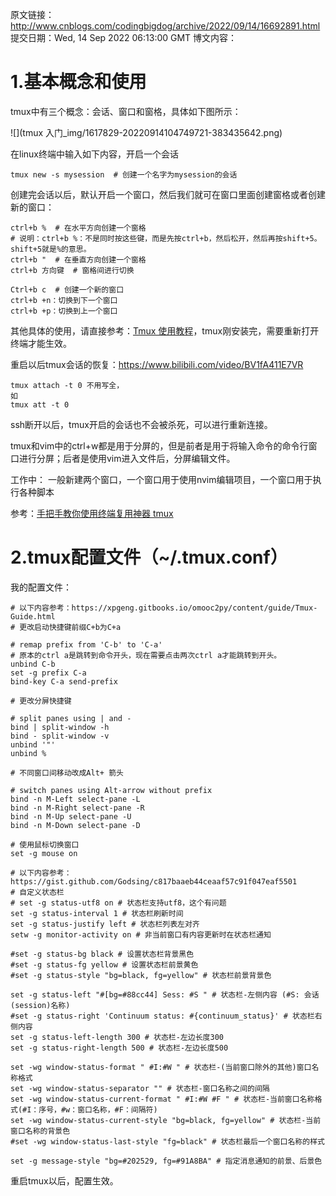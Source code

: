 原文链接：http://www.cnblogs.com/codingbigdog/archive/2022/09/14/16692891.html
提交日期：Wed, 14 Sep 2022 06:13:00 GMT
博文内容：
# 1.基本概念和使用

tmux中有三个概念：会话、窗口和窗格，具体如下图所示：

![](tmux 入门_img/1617829-20220914104749721-383435642.png)



在linux终端中输入如下内容，开启一个会话
```
tmux new -s mysession  # 创建一个名字为mysession的会话
```
创建完会话以后，默认开启一个窗口，然后我们就可在窗口里面创建窗格或者创建新的窗口：
```
ctrl+b %  # 在水平方向创建一个窗格
# 说明：ctrl+b %：不是同时按这些键，而是先按ctrl+b，然后松开，然后再按shift+5。shift+5就是%的意思。
ctrl+b "  # 在垂直方向创建一个窗格
ctrl+b 方向键  # 窗格间进行切换  
```

```
Ctrl+b c  # 创建一个新的窗口
ctrl+b +n：切换到下一个窗口
ctrl+b +p：切换到上一个窗口
```

其他具体的使用，请直接参考：[Tmux 使用教程](https://www.ruanyifeng.com/blog/2019/10/tmux.html)，tmux刚安装完，需要重新打开终端才能生效。

重启以后tmux会话的恢复：https://www.bilibili.com/video/BV1fA411E7VR

```
tmux attach -t 0 不用写全，
如
tmux att -t 0
```

ssh断开以后，tmux开启的会话也不会被杀死，可以进行重新连接。

tmux和vim中的ctrl+w都是用于分屏的，但是前者是用于将输入命令的命令行窗口进行分屏；后者是使用vim进入文件后，分屏编辑文件。

工作中：
一般新建两个窗口，一个窗口用于使用nvim编辑项目，一个窗口用于执行各种脚本

参考：[手把手教你使用终端复用神器 tmux](https://www.bilibili.com/video/BV1KW411Z7W3)
# 2.tmux配置文件（~/.tmux.conf）
我的配置文件：
```
# 以下内容参考：https://xpgeng.gitbooks.io/omooc2py/content/guide/Tmux-Guide.html
# 更改启动快捷键前缀C+b为C+a

# remap prefix from 'C-b' to 'C-a'
# 原本的ctrl a是跳转到命令开头，现在需要点击两次ctrl a才能跳转到开头。
unbind C-b
set -g prefix C-a
bind-key C-a send-prefix

# 更改分屏快捷键

# split panes using | and -
bind | split-window -h
bind - split-window -v
unbind '"'
unbind %

# 不同窗口间移动改成Alt+ 箭头

# switch panes using Alt-arrow without prefix
bind -n M-Left select-pane -L
bind -n M-Right select-pane -R
bind -n M-Up select-pane -U
bind -n M-Down select-pane -D

# 使用鼠标切换窗口
set -g mouse on

# 以下内容参考：https://gist.github.com/Godsing/c817baaeb44ceaaf57c91f047eaf5501
# 自定义状态栏
# set -g status-utf8 on # 状态栏支持utf8，这个有问题
set -g status-interval 1 # 状态栏刷新时间
set -g status-justify left # 状态栏列表左对齐
setw -g monitor-activity on # 非当前窗口有内容更新时在状态栏通知

#set -g status-bg black # 设置状态栏背景黑色
#set -g status-fg yellow # 设置状态栏前景黄色
#set -g status-style "bg=black, fg=yellow" # 状态栏前景背景色

set -g status-left "#[bg=#88cc44] Sess: #S " # 状态栏-左侧内容 (#S: 会话(session)名称)
#set -g status-right 'Continuum status: #{continuum_status}' # 状态栏右侧内容
set -g status-left-length 300 # 状态栏-左边长度300
set -g status-right-length 500 # 状态栏-左边长度500

set -wg window-status-format " #I:#W " # 状态栏-(当前窗口除外的其他)窗口名称格式
set -wg window-status-separator "" # 状态栏-窗口名称之间的间隔
set -wg window-status-current-format " #I:#W #F " # 状态栏-当前窗口名称格式(#I：序号，#w：窗口名称，#F：间隔符)
set -wg window-status-current-style "bg=black, fg=yellow" # 状态栏-当前窗口名称的背景色
#set -wg window-status-last-style "fg=black" # 状态栏最后一个窗口名称的样式

set -g message-style "bg=#202529, fg=#91A8BA" # 指定消息通知的前景、后景色
```
重启tmux以后，配置生效。






 
